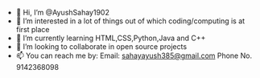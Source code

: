 - 👋 Hi, I’m @AyushSahay1902
- 👀 I’m interested in a lot of things out of which coding/computing is at first place
- 🌱 I’m currently learning HTML,CSS,Python,Java and C++
- 💞️ I’m looking to collaborate in open source projects
- 📫 You can reach me by:
     Email: sahayayush385@gmail.com
     Phone No. 9142368098

<!---
AyushSahay1902/AyushSahay1902 is a ✨ special ✨ repository because its `README.md` (this file) appears on your GitHub profile.
You can click the Preview link to take a look at your changes.
--->
